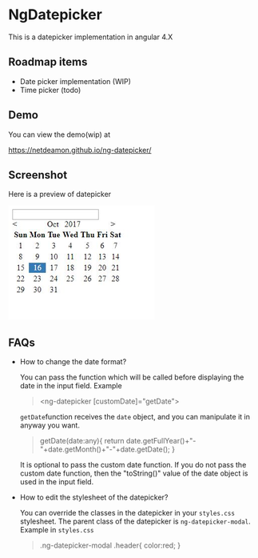 # NgDatepicker

This is a datepicker implementation in angular 4.X

## Roadmap items

- Date picker implementation (WIP)
- Time picker (todo)

##  Demo

You can view the demo(wip) at 

https://netdeamon.github.io/ng-datepicker/

## Screenshot

Here is a preview of datepicker

<img src="https://raw.githubusercontent.com/netdeamon/ng-datepicker/master/demo.JPG" alt="demo"/>

## FAQs

-  How to change the date format?

    You can pass the function which will be called before displaying the date in the input field. 
    Example 

    > <ng-datepicker [customDate]="getDate"></ng-datepicker>

    `getDate`function receives the `date` object, and you can manipulate it in anyway you want.

    > getDate(date:any){
    >    return date.getFullYear()+"-"+date.getMonth()+"-"+date.getDate();
    > }

    It is optional to pass the custom date function. If you do not pass the custom date function, then the "toString()" value of the date object is used in the input field. 

- How to edit the stylesheet of the datepicker?

    You can override the classes in the datepicker in your `styles.css` stylesheet. The parent class of the datepicker is `ng-datepicker-modal`.
    Example in `styles.css`
    
    > .ng-datepicker-modal .header{
    >    color:red;
    > }

